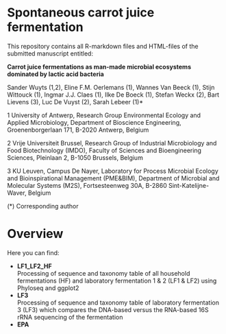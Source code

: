 # Spontaneous carrot juice fermentation

This repository contains all R-markdown files and HTML-files of the submitted manuscript entitled:

**Carrot juice fermentations as man-made microbial ecosystems dominated by lactic acid bacteria**

Sander Wuyts (1,2), Eline F.M. Oerlemans (1), Wannes Van Beeck (1), Stijn Wittouck (1), Ingmar J.J. Claes (1), Ilke De Boeck (1), Stefan Weckx (2), Bart Lievens (3), Luc De Vuyst (2), Sarah Lebeer (1)*

1 University of Antwerp, Research Group Environmental Ecology and Applied Microbiology, Department of Bioscience Engineering, Groenenborgerlaan 171, B-2020 Antwerp, Belgium

2  Vrije Universiteit Brussel, Research Group of Industrial Microbiology and Food Biotechnology (IMDO), Faculty of Sciences and Bioengineering Sciences, Pleinlaan 2, B-1050 Brussels, Belgium

3 KU Leuven, Campus De Nayer, Laboratory for Process Microbial Ecology and Bioinspirational Management (PME&BIM), Department of Microbial and Molecular Systems (M2S), Fortsesteenweg 30A, B-2860 Sint-Katelijne-Waver, Belgium

(*) Corresponding author

# Overview

Here you can find:

* **LF1_LF2_HF**  
Processing of sequence and taxonomy table of all household fermentations (HF) and laboratory fermentation 1 & 2 (LF1 & LF2) using Phyloseq and ggplot2
* **LF3**  
Processing of sequence and taxonomy table of laboratory fermentation 3 (LF3) which compares the DNA-based versus the RNA-based 16S rRNA sequencing of the fermentation
* **EPA**


